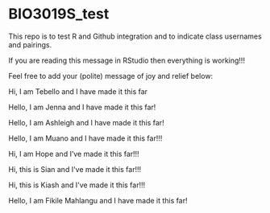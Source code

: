 # BIO3019S_test
This repo is to test R and Github integration and to indicate class usernames and pairings.

If you are reading this message in RStudio then everything is working!!!

Feel free to add your (polite) message of joy and relief below:

Hi, I am Tebello and I have made it this far

Hello, I am Jenna and I have made it this far!

Hello, I am Ashleigh and I have made it this far!

Hello, I am Muano and I have made it this far!!!

Hi, I am Hope and I’ve made it this far!!!

Hi, this is Sian and I've made it this far!!!

Hi, this is Kiash and I've made it this far!!!

Hello, I am Fikile Mahlangu and I have made it this far!

